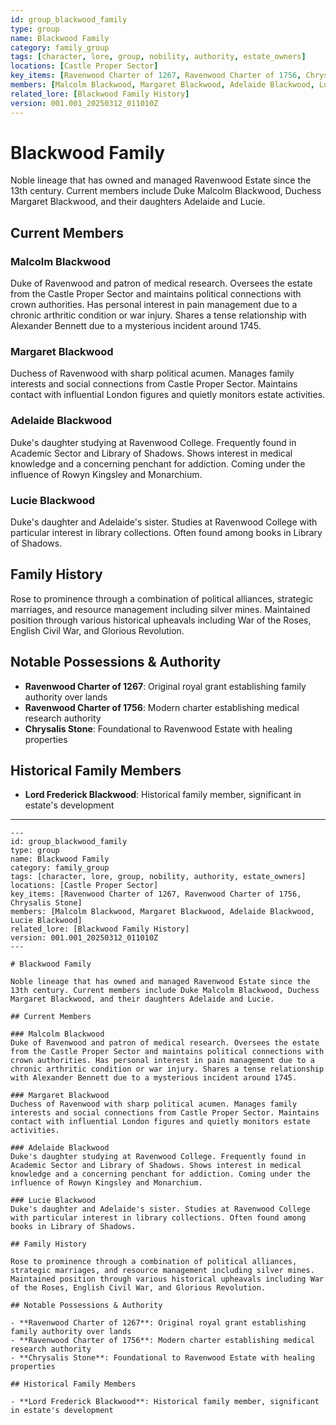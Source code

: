 ```yaml
---
id: group_blackwood_family
type: group
name: Blackwood Family
category: family_group
tags: [character, lore, group, nobility, authority, estate_owners]
locations: [Castle Proper Sector]
key_items: [Ravenwood Charter of 1267, Ravenwood Charter of 1756, Chrysalis Stone]
members: [Malcolm Blackwood, Margaret Blackwood, Adelaide Blackwood, Lucie Blackwood]
related_lore: [Blackwood Family History]
version: 001.001_20250312_011010Z
---
```


# Blackwood Family

Noble lineage that has owned and managed Ravenwood Estate since the 13th century. Current members include Duke Malcolm Blackwood, Duchess Margaret Blackwood, and their daughters Adelaide and Lucie.

## Current Members

### Malcolm Blackwood
Duke of Ravenwood and patron of medical research. Oversees the estate from the Castle Proper Sector and maintains political connections with crown authorities. Has personal interest in pain management due to a chronic arthritic condition or war injury. Shares a tense relationship with Alexander Bennett due to a mysterious incident around 1745.

### Margaret Blackwood
Duchess of Ravenwood with sharp political acumen. Manages family interests and social connections from Castle Proper Sector. Maintains contact with influential London figures and quietly monitors estate activities.

### Adelaide Blackwood
Duke's daughter studying at Ravenwood College. Frequently found in Academic Sector and Library of Shadows. Shows interest in medical knowledge and a concerning penchant for addiction. Coming under the influence of Rowyn Kingsley and Monarchium.

### Lucie Blackwood
Duke's daughter and Adelaide's sister. Studies at Ravenwood College with particular interest in library collections. Often found among books in Library of Shadows.

## Family History

Rose to prominence through a combination of political alliances, strategic marriages, and resource management including silver mines. Maintained position through various historical upheavals including War of the Roses, English Civil War, and Glorious Revolution.

## Notable Possessions & Authority

- **Ravenwood Charter of 1267**: Original royal grant establishing family authority over lands
- **Ravenwood Charter of 1756**: Modern charter establishing medical research authority
- **Chrysalis Stone**: Foundational to Ravenwood Estate with healing properties

## Historical Family Members

- **Lord Frederick Blackwood**: Historical family member, significant in estate's development

---

```
---
id: group_blackwood_family
type: group
name: Blackwood Family
category: family_group
tags: [character, lore, group, nobility, authority, estate_owners]
locations: [Castle Proper Sector]
key_items: [Ravenwood Charter of 1267, Ravenwood Charter of 1756, Chrysalis Stone]
members: [Malcolm Blackwood, Margaret Blackwood, Adelaide Blackwood, Lucie Blackwood]
related_lore: [Blackwood Family History]
version: 001.001_20250312_011010Z
---

# Blackwood Family

Noble lineage that has owned and managed Ravenwood Estate since the 13th century. Current members include Duke Malcolm Blackwood, Duchess Margaret Blackwood, and their daughters Adelaide and Lucie.

## Current Members

### Malcolm Blackwood
Duke of Ravenwood and patron of medical research. Oversees the estate from the Castle Proper Sector and maintains political connections with crown authorities. Has personal interest in pain management due to a chronic arthritic condition or war injury. Shares a tense relationship with Alexander Bennett due to a mysterious incident around 1745.

### Margaret Blackwood
Duchess of Ravenwood with sharp political acumen. Manages family interests and social connections from Castle Proper Sector. Maintains contact with influential London figures and quietly monitors estate activities.

### Adelaide Blackwood
Duke's daughter studying at Ravenwood College. Frequently found in Academic Sector and Library of Shadows. Shows interest in medical knowledge and a concerning penchant for addiction. Coming under the influence of Rowyn Kingsley and Monarchium.

### Lucie Blackwood
Duke's daughter and Adelaide's sister. Studies at Ravenwood College with particular interest in library collections. Often found among books in Library of Shadows.

## Family History

Rose to prominence through a combination of political alliances, strategic marriages, and resource management including silver mines. Maintained position through various historical upheavals including War of the Roses, English Civil War, and Glorious Revolution.

## Notable Possessions & Authority

- **Ravenwood Charter of 1267**: Original royal grant establishing family authority over lands
- **Ravenwood Charter of 1756**: Modern charter establishing medical research authority
- **Chrysalis Stone**: Foundational to Ravenwood Estate with healing properties

## Historical Family Members

- **Lord Frederick Blackwood**: Historical family member, significant in estate's development
```